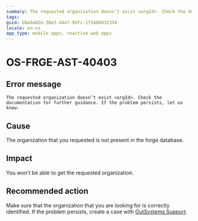 ```yaml
---
summary: The requested organization doesn’t exist <orgId>. Check the documentation for further guidance. If the problem persists, let us know.
tags: 
guid: b8a9a02e-30e3-44e7-9dfc-1f1080832334
locale: en-us
app_type: mobile apps, reactive web apps
---
```


# OS-FRGE-AST-40403

## Error message

`The requested organization doesn’t exist <orgId>. Check the documentation for further guidance. If the problem persists, let us know.`

## Cause

The organization that you requested is not present in the forge database.

## Impact

You won't be able to get the requested organization.

## Recommended action

Make sure that the organization that you are looking for is correctly identified.
If the problem persists, create a case with [OutSystems Support](https://www.outsystems.com/support/portal/open-support-case?ErrorCode=OS-FRGE-AST-40403).
